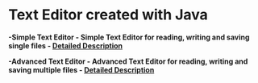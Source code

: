 # Text Editor created with Java
**-Simple Text Editor - Simple Text Editor for reading, writing and saving single files - [Detailed Description](/doc)**

**-Advanced Text Editor - Advanced Text Editor for reading, writing and saving multiple files - [Detailed Description](/doc)**
